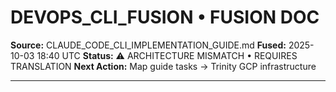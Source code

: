 <!-- Optimized: 2025-10-06 -->
<!-- RPM: 1.6.2.1.1.6.2.1_DEVOPS_CLI_FUSION_20251006 -->
<!-- Session: E2E RPM DNA Application -->
<!-- AOM: RND (Reggie & Dro) -->
<!-- COI: TECHNOLOGY -->
<!-- RPM: HIGH -->
<!-- ACTION: BUILD -->

# DEVOPS_CLI_FUSION • FUSION DOC

**Source:** CLAUDE_CODE_CLI_IMPLEMENTATION_GUIDE.md
**Fused:** 2025-10-03 18:40 UTC
**Status:** ⚠️ ARCHITECTURE MISMATCH • REQUIRES TRANSLATION
**Next Action:** Map guide tasks → Trinity GCP infrastructure

---
